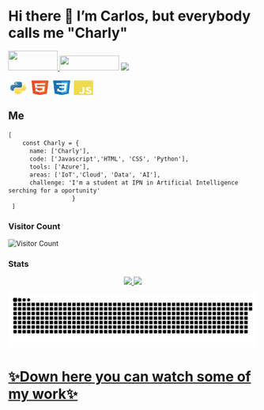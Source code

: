# Hi there 👋 I’m Carlos, but everybody calls me "Charly" 

    
<div> 
  <a href="https://twitter.com/Carlosgzm8" target="_blank"><img src="https://www.webxpro.es/wp-content/uploads/2014/11/twitter.jpg" height="40" width="100">    </a>
  <a href="https://www.linkedin.com/in/charlyDev/" target="_blank"><img src="https://proinfluent.b-cdn.net/wp-content/uploads/2019/05/Logo-LinkedIn-officiel.png" height="30" width="120"></a>
  <a href = "mailto:guzmancarl5610@gmail.com"><img src="https://img.shields.io/badge/-Gmail-%23333?style=for-the-badge&logo=gmail&logoColor=white" target="_blank"></a>
 </div>
<div style="display: inline_block"><br>
  <img align="center" alt="Python" height="30" width="40" src="https://raw.githubusercontent.com/devicons/devicon/master/icons/python/python-original.svg">       
  <img align="center" alt="HTML" height="30" width="40" src="https://raw.githubusercontent.com/devicons/devicon/master/icons/html5/html5-original.svg">
  <img align="center" alt="CSS" height="30" width="40" src="https://raw.githubusercontent.com/devicons/devicon/master/icons/css3/css3-original.svg">
  <img align="center" alt="Js" height="30" width="40" src="https://raw.githubusercontent.com/devicons/devicon/master/icons/javascript/javascript-plain.svg">
</div>

## Me
    
    [
        const Charly = {
          name: ['Charly'],
          code: ['Javascript','HTML', 'CSS', 'Python'], 
          tools: ['Azure'],
          areas: ['IoT','Cloud', 'Data', 'AI'],
          challenge: 'I'm a student at IPN in Artificial Intelligence serching for a oportunity'
                      }
     ]
 
 
### Visitor Count
![Visitor Count](https://profile-counter.glitch.me/charlyguz/count.svg)
### Stats 
<div align="center">
  <a href="https://github.com/charlyguz">
  <img height="180em" src="https://github-readme-stats.vercel.app/api?username=charlyguz&show_icons=true&theme=light&include_all_commits=true&count_private=true"/>
  <img height="180em" src="https://github-readme-stats.vercel.app/api/top-langs/?username=charlyguz&layout=compact&langs_count=7&theme=light"/>
</div>
  
  
  


![Snake animation](https://github.com/Jesus-ASG/Jesus-ASG/blob/output/github-contribution-grid-snake.svg)
  
  # ✨Down here you can watch some of my work✨

